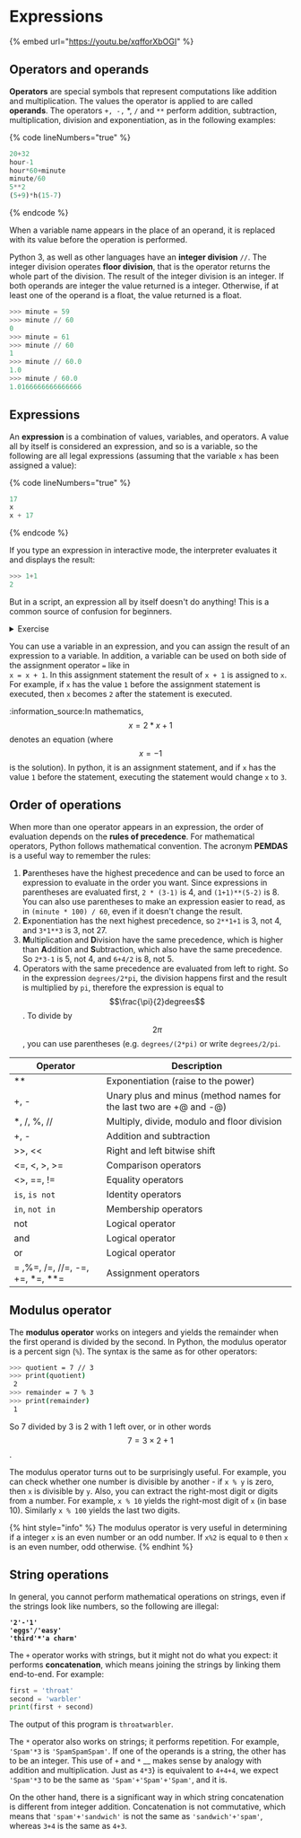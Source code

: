 # Expressions

{% embed url="https://youtu.be/xqfforXbOGI" %}

## Operators and operands

**Operators** are special symbols that represent computations like addition and multiplication. The values the operator is applied to are called **operands**. The operators `+, -,` \*, `/` and `**` perform addition, subtraction, multiplication, division and exponentiation, as in the following examples:

{% code lineNumbers="true" %}
```python
20+32 
hour-1 
hour*60+minute 
minute/60 
5**2 
(5+9)*h(15-7)
```
{% endcode %}

When a variable name appears in the place of an operand, it is replaced with its value before the operation is performed.

Python 3, as well as other languages have an **integer division** `//`. The integer division operates **floor division**, that is the operator returns the whole part of the division. The result of the integer division is an integer. If both operands are integer the value returned is a integer. Otherwise, if at least one of the operand is a float, the value returned is a float.

```python
>>> minute = 59 
>>> minute // 60
0
>>> minute = 61 
>>> minute // 60
1 
>>> minute // 60.0
1.0 
>>> minute / 60.0
1.0166666666666666 
```

## Expressions

An **expression** is a combination of values, variables, and operators. A value all by itself is considered an expression, and so is a variable, so the following are all legal expressions (assuming that the variable `x` has been assigned a value):

{% code lineNumbers="true" %}
```python
17
x 
x + 17
```
{% endcode %}

If you type an expression in interactive mode, the interpreter evaluates it and displays the result:

```python
>>> 1+1
2
```

But in a script, an expression all by itself doesn't do anything! This is a common source of confusion for beginners.

<details>

<summary>Exercise</summary>

Type the following statements in the Python interpreter to see what they do:

```
5 
x = 5 
x + 1
```

Now put the same statements into a script and run it. What is the output? Modify the script by transforming each expression into a `print` statement and then run it again.

</details>

You can use a variable in an expression, and you can assign the result of an expression to a variable. In addition, a variable can be used on both side of the assignment operator `=` like in\
`x = x + 1`. In this assignment statement the result of `x + 1` is assigned to `x`. For example, if `x` has the value `1` before the assignment statement is executed, then `x` becomes `2` after the statement is executed.

:information\_source:In mathematics, $$x = 2 * x + 1$$ denotes an equation (where $$x = -1$$ is the solution). In python, it is an assignment statement, and if `x` has the value `1` before the statement, executing the statement would change `x` to `3`.

## Order of operations

When more than one operator appears in an expression, the order of evaluation depends on the **rules of precedence**. For mathematical operators, Python follows mathematical convention. The acronym **PEMDAS** is a useful way to remember the rules:

1. **P**arentheses have the highest precedence and can be used to force an expression to evaluate in the order you want. Since expressions in parentheses are evaluated first, `2 * (3-1)` is 4, and `(1+1)**(5-2)` is 8. You can also use parentheses to make an expression easier to read, as in `(minute * 100) / 60`, even if it doesn't change the result.
2. **E**xponentiation has the next highest precedence, so `2**1+1` is 3, not 4, and `3*1**3` is 3, not 27.
3. **M**ultiplication and **D**ivision have the same precedence, which is higher than **A**ddition and **S**ubtraction, which also have the same precedence. So `2*3-1` is 5, not 4, and `6+4/2` is 8, not 5.
4. Operators with the same precedence are evaluated from left to right. So in the expression `degrees/2*pi`_,_ the division happens first and the result is multiplied by `pi`, therefore the expression is equal to $$\frac{\pi}{2}degrees$$. To divide by $$2\pi$$, you can use parentheses (e.g. `degrees/(2*pi)` or write `degrees/2/pi`.

| Operator                           | Description                                                        |
| ---------------------------------- | ------------------------------------------------------------------ |
| \*\*                               | Exponentiation (raise to the power)                                |
| +, -                               | Unary plus and minus (method names for the last two are +@ and -@) |
| \*, /, %, //                       | Multiply, divide, modulo and floor division                        |
| +, -                               | Addition and subtraction                                           |
| >>, <<                             | Right and left bitwise shift                                       |
| <=, <, >, >=                       | Comparison operators                                               |
| <>, ==, !=                         | Equality operators                                                 |
| `is`, `is not`                     | Identity operators                                                 |
| `in`, `not in`                     | Membership operators                                               |
| not                                | Logical operator                                                   |
| and                                | Logical operator                                                   |
| or                                 | Logical operator                                                   |
| = ,%=, /=, //=, -=, +=, \*=, \*\*= | Assignment operators                                               |

## Modulus operator

The **modulus operator** works on integers and yields the remainder when the first operand is divided by the second. In Python, the modulus operator is a percent sign (`%`). The syntax is the same as for other operators:

```bash
>>> quotient = 7 // 3 
>>> print(quotient)
 2 
>>> remainder = 7 % 3 
>>> print(remainder) 
 1 
```

So 7 divided by 3 is 2 with 1 left over, or in other words $$7=3\times 2 + 1$$.

The modulus operator turns out to be surprisingly useful. For example, you can check whether one number is divisible by another - if `x % y` is zero, then `x` is divisible by `y`. Also, you can extract the right-most digit or digits from a number. For example, `x % 10` yields the right-most digit of `x` (in base 10). Similarly `x % 100` yields the last two digits.

{% hint style="info" %}
The modulus operator is very useful in determining if a integer `x` is an even number or an odd number. If `x%2` is equal to `0` then `x` is an even number, odd otherwise.
{% endhint %}

## String operations

In general, you cannot perform mathematical operations on strings, even if the strings look like numbers, so the following are illegal:

<pre class="language-python" data-line-numbers><code class="lang-python"><strong>'2'-'1' 
</strong><strong>'eggs'/'easy' 
</strong><strong>'third'*'a charm'
</strong></code></pre>

The `+` operator works with strings, but it might not do what you expect: it performs **concatenation**, which means joining the strings by linking them end-to-end. For example:

```python
first = 'throat' 
second = 'warbler' 
print(first + second) 
```

The output of this program is `throatwarbler`.

The `*` operator also works on strings; it performs repetition. For example, `'Spam'*3` is `'SpamSpamSpam'`. If one of the operands is a string, the other has to be an integer. This use of `+` and `*` \_\_ makes sense by analogy with addition and multiplication. Just as `4*3`} is equivalent to `4+4+4`, we expect `'Spam'*3` to be the same as `'Spam'+'Spam'+'Spam'`, and it is.

On the other hand, there is a significant way in which string concatenation is different from integer addition. Concatenation is not commutative, which means that `'spam'+'sandwich'` is not the same as `'sandwich'+'spam'`, whereas `3+4` is the same as `4+3`.
